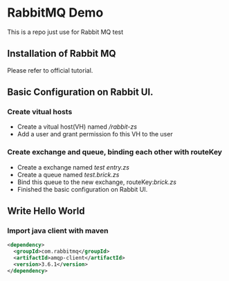 # RabbitMQ Demo
This is a repo just use for Rabbit MQ test

## Installation of Rabbit MQ
Please refer to official tutorial.

## Basic Configuration on Rabbit UI.
### Create vitual hosts

- Create a vitual host(VH) named */rabbit-zs*
- Add a user and grant permission fo this VH to the user

### Create exchange and queue, binding each other with routeKey

- Create a exchange named *test entry.zs*
- Create a queue named *test.brick.zs*
- Bind this queue to the new exchange, routeKey:*brick.zs*
- Finished the basic configuration on Rabbit UI.

## Write Hello World

### Import java client with maven

```xml
<dependency>
  <groupId>com.rabbitmq</groupId>
  <artifactId>amqp-client</artifactId>
  <version>3.6.1</version>
</dependency>
```
